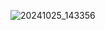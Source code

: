 ![20241025_143356](https://github.com/user-attachments/assets/661f77fc-526b-491f-b3e0-136d10797f51)
